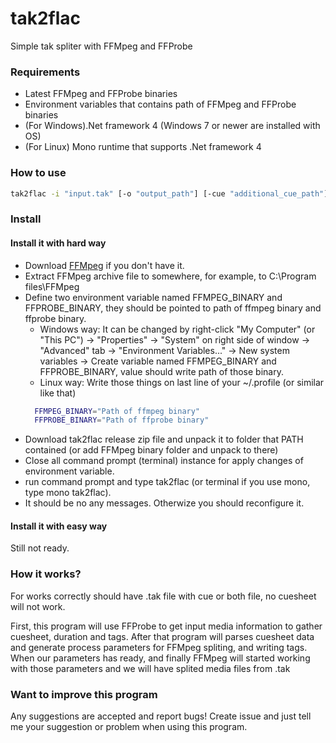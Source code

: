 # tak2flac
Simple tak spliter with FFMpeg and FFProbe

### Requirements
* Latest FFMpeg and FFProbe binaries
* Environment variables that contains path of FFMpeg and FFProbe binaries
* (For Windows).Net framework 4 (Windows 7 or newer are installed with OS)
* (For Linux) Mono runtime that supports .Net framework 4

### How to use
```sh
tak2flac -i "input.tak" [-o "output_path"] [-cue "additional_cue_path"]
```

### Install
#### Install it with hard way
* Download [FFMpeg](https://ffmpeg.org/download.html) if you don't have it.
* Extract FFMpeg archive file to somewhere, for example, to C:\Program files\FFMpeg
* Define two environment variable named FFMPEG_BINARY and FFPROBE_BINARY, they should be pointed to path of ffmpeg binary and ffprobe binary.
  * Windows way:
  It can be changed by right-click "My Computer" (or "This PC") -> "Properties" -> "System" on right side of window -> "Advanced" tab -> "Environment Variables..." -> New system variables -> Create variable named FFMPEG_BINARY and FFPROBE_BINARY, value should write path of those binary.
  * Linux way: 
  Write those things on last line of your ~/.profile (or similar like that)
  ```sh
    FFMPEG_BINARY="Path of ffmpeg binary"
    FFPROBE_BINARY="Path of ffprobe binary"
  ```
* Download tak2flac release zip file and unpack it to folder that PATH contained (or add FFMpeg binary folder and unpack to there)
* Close all command prompt (terminal) instance for apply changes of environment variable.
* run command prompt and type tak2flac (or terminal if you use mono, type mono tak2flac).
* It should be no any messages. Otherwize you should reconfigure it.
#### Install it with easy way 
Still not ready.

### How it works?
For works correctly should have .tak file with cue or both file, no cuesheet will not work.

First, this program will use FFProbe to get input media information to gather cuesheet, duration and tags.
After that program will parses cuesheet data and generate process parameters for FFMpeg spliting, and writing tags.
When our parameters has ready, and finally FFMpeg will started working with those parameters and we will have splited media files from .tak

### Want to improve this program
Any suggestions are accepted and report bugs! Create issue and just tell me your suggestion or problem when using this program.

